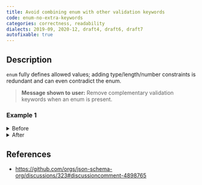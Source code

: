 ```yaml
---
title: Avoid combining enum with other validation keywords
code: enum-no-extra-keywords
categories: correctness, readability
dialects: 2019-09, 2020-12, draft4, draft6, draft7
autofixable: true
---
```


## Description
`enum` fully defines allowed values; adding type/length/number constraints is redundant and can even contradict the enum.

> **Message shown to user:**
> Remove complementary validation keywords when an enum is present.

### Example 1
<details><summary>Before</summary>

```json
{
  "$schema": "https://json-schema.org/draft/2020-12/schema",
  "type": "string",
  "enum": [
    "one",
    "two"
  ],
  "minLength": 3
}
```
</details>

<details><summary>After</summary>

```json
{
  "$schema": "https://json-schema.org/draft/2020-12/schema",
  "enum": [
    "one",
    "two"
  ]
}
```
</details>

## References
* <https://github.com/orgs/json-schema-org/discussions/323#discussioncomment-4898765>
